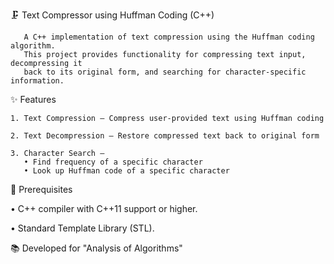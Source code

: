 🗜️ Text Compressor using Huffman Coding (C++)

       A C++ implementation of text compression using the Huffman coding algorithm. 
       This project provides functionality for compressing text input, decompressing it 
       back to its original form, and searching for character-specific information.


✨ Features

    1. Text Compression — Compress user-provided text using Huffman coding

    2. Text Decompression — Restore compressed text back to original form

    3. Character Search —
       • Find frequency of a specific character
       • Look up Huffman code of a specific character


🚀 Prerequisites

• C++ compiler with C++11 support or higher.

• Standard Template Library (STL).


📚 Developed for
"Analysis of Algorithms" 
